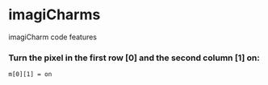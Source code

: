 # imagiCharms

imagiCharm code features

### Turn the pixel in the first row [0] and the second column [1] on: 
```
m[0][1] = on
```
